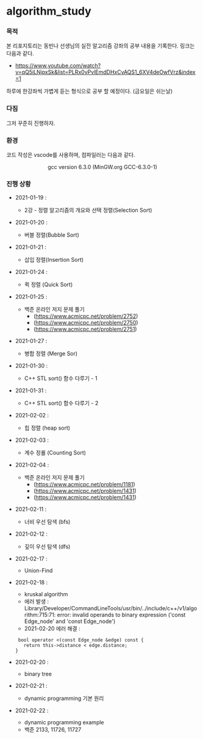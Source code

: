 # algorithm_study

### 목적

본 리포지토리는 동빈나 선생님의 실전 알고리즘 강좌의 공부 내용을 기록한다. 링크는 다음과 같다. 

 * <https://www.youtube.com/watch?v=qQ5iLNjpxSk&list=PLRx0vPvlEmdDHxCvAQS1_6XV4deOwfVrz&index=1>

하루에 한강좌씩 가볍게 듣는 형식으로 공부 할 예정이다. (금요일은 쉬는날)

### 다짐

그저 꾸준히 진행하자.

### 환경

코드 작성은 vscode를 사용하며, 컴파일러는 다음과 같다. 
<center> gcc version 6.3.0 (MinGW.org GCC-6.3.0-1) </center>


### 진행 상황

 * 2021-01-19 : 
    * 2강 - 정렬 알고리즘의 개요와 선택 정렬(Selection Sort)
 * 2021-01-20 :
      * 버블 정렬(Bubble Sort) 
 * 2021-01-21 : 
      * 삽입 정렬(Insertion Sort)
 * 2021-01-24 : 
      * 퀵 정렬 (Quick Sort)
 * 2021-01-25 : 
      * 백준 온라인 저지 문제 풀기 
          * (https://www.acmicpc.net/problem/2752)
          * (https://www.acmicpc.net/problem/2750)
          * (https://www.acmicpc.net/problem/2751)

 * 2021-01-27 :
      * 병합 정렬 (Merge Sor)

 * 2021-01-30 :
      * C++ STL sort() 함수 다루기 - 1
 * 2021-01-31 :
      * C++ STL sort() 함수 다루기 - 2
 * 2021-02-02 :
      * 힙 정렬 (heap sort)
 * 2021-02-03 :
      * 계수 정룔 (Counting Sort)
 * 2021-02-04 : 
      * 백준 온라인 저지 문제 풀기 
          * (https://www.acmicpc.net/problem/1181)
          * (https://www.acmicpc.net/problem/1431)
          * (https://www.acmicpc.net/problem/1431)
 * 2021-02-11 :   
      * 너비 우선 탐색 (bfs)
 * 2021-02-12 : 
      * 깊이 우선 탐색 (dfs)
 * 2021-02-17 : 
      * Union-Find
 * 2021-02-18 : 
      * kruskal algorithm
      * 에러 발생 : Library/Developer/CommandLineTools/usr/bin/../include/c++/v1/algorithm:715:71: error: invalid operands to binary expression ('const Edge_node' and 'const Edge_node')
      * 2021-02-20 에러 해결 :     
     ```
      bool operator <(const Edge_node &edge) const {
        return this->distance < edge.distance;
     }
     ```
 * 2021-02-20 : 
      * binary tree
 * 2021-02-21 : 
      * dynamic programming 기본 원리
 * 2021-02-22 : 
      * dynamic programming example
      * 백준 2133, 11726, 11727 